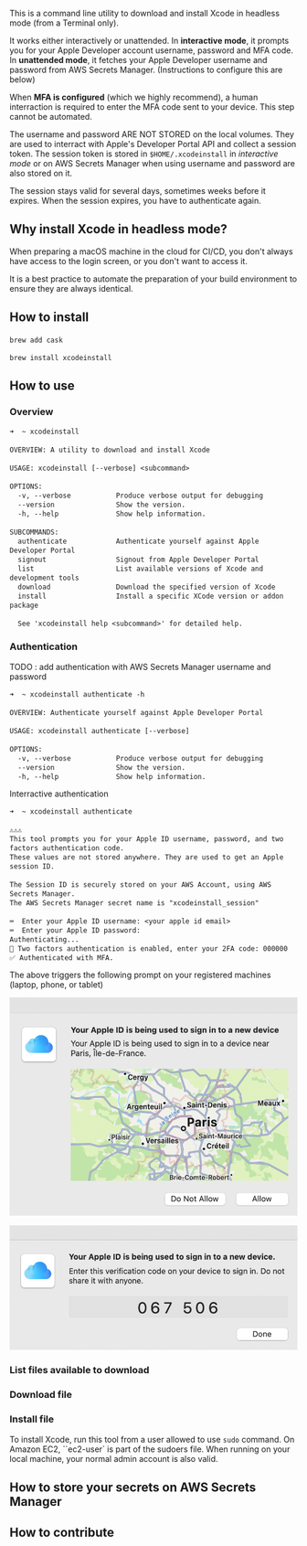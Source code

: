 This is a command line utility to download and install Xcode in headless mode (from a Terminal only).

It works either interactively or unattended. In **interactive mode**, it prompts you for your Apple Developer account username, password and MFA code.  In **unattended mode**, it fetches your Apple Developer username and password from AWS Secrets Manager. (Instructions to configure this are below)

When **MFA is configured** (which we highly recommend), a human interraction is required to enter the MFA code sent to your device.  This step cannot be automated.

The username and password ARE NOT STORED on the local volumes. They are used to interract with Apple's Developer Portal API and collect a session token.  The session token is stored in `$HOME/.xcodeinstall` in *interactive mode* or on AWS Secrets Manager when using username and password are also stored on it.

The session stays valid for several days, sometimes weeks before it expires.  When the session expires, you have to authenticate again.

## Why install Xcode in headless mode?

When preparing a macOS machine in the cloud for CI/CD, you don't always have access to the login screen, or you don't want to access it.

It is a best practice to automate the preparation of your build environment to ensure they are always identical.

## How to install

`brew add cask`

`brew install xcodeinstall`

## How to use 

### Overview 

```
➜  ~ xcodeinstall

OVERVIEW: A utility to download and install Xcode

USAGE: xcodeinstall [--verbose] <subcommand>

OPTIONS:
  -v, --verbose           Produce verbose output for debugging
  --version               Show the version.
  -h, --help              Show help information.

SUBCOMMANDS:
  authenticate            Authenticate yourself against Apple Developer Portal
  signout                 Signout from Apple Developer Portal
  list                    List available versions of Xcode and development tools
  download                Download the specified version of Xcode
  install                 Install a specific XCode version or addon package

  See 'xcodeinstall help <subcommand>' for detailed help.
```

### Authentication 

TODO : add authentication with AWS Secrets Manager username and password 

```
➜  ~ xcodeinstall authenticate -h 

OVERVIEW: Authenticate yourself against Apple Developer Portal

USAGE: xcodeinstall authenticate [--verbose]

OPTIONS:
  -v, --verbose           Produce verbose output for debugging
  --version               Show the version.
  -h, --help              Show help information.
```

Interractive authentication 

```
➜  ~ xcodeinstall authenticate    

⚠️⚠️⚠️
This tool prompts you for your Apple ID username, password, and two factors authentication code.
These values are not stored anywhere. They are used to get an Apple session ID.

The Session ID is securely stored on your AWS Account, using AWS Secrets Manager.
The AWS Secrets Manager secret name is "xcodeinstall_session"

⌨️  Enter your Apple ID username: <your apple id email>
⌨️  Enter your Apple ID password: 
Authenticating...
🔐 Two factors authentication is enabled, enter your 2FA code: 000000
✅ Authenticated with MFA.
```

The above triggers the following prompt on your registered machines (laptop, phone, or tablet)

![Apple MFA Authorization](img/mfa-01.png)

![Apple MFA code](img/mfa-02.png)

### List files available to download 

### Download file 

### Install file 

To install Xcode, run this tool from a user allowed to use `sudo` command.  On Amazon EC2, ``ec2-user` is part of the sudoers file. When running on your local machine, your normal admin account is also valid.

## How to store your secrets on AWS Secrets Manager

## How to contribute 